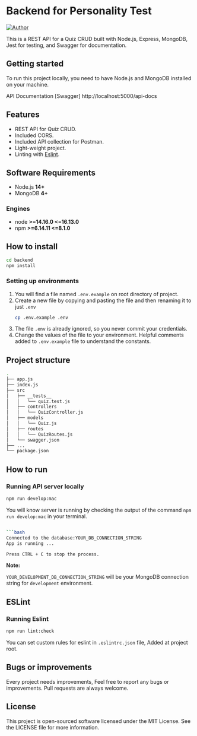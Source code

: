 # Backend for Personality Test

[![Author](http://img.shields.io/badge/author-@rfadhlaoui-blue.svg)](https://tn.linkedin.com/in/fadhlaouiraed)

This is a REST API for a Quiz CRUD built with Node.js, Express, MongoDB, Jest for testing, and Swagger for documentation.

## Getting started

To run this project locally, you need to have Node.js and MongoDB installed on your machine.

API Documentation [Swagger] http://localhost:5000/api-docs

## Features

- REST API for Quiz CRUD.
- Included CORS.
- Included API collection for Postman.
- Light-weight project.
- Linting with [Eslint](https://eslint.org/).

## Software Requirements

- Node.js **14+**
- MongoDB **4+**

### Engines

- node **>=14.16.0 <=16.13.0**
- npm **>=6.14.11 <=8.1.0**

## How to install

```bash
cd backend
npm install
```

### Setting up environments

1.  You will find a file named `.env.example` on root directory of project.
2.  Create a new file by copying and pasting the file and then renaming it to just `.env`
    ```bash
    cp .env.example .env
    ```
3.  The file `.env` is already ignored, so you never commit your credentials.
4.  Change the values of the file to your environment. Helpful comments added to `.env.example` file to understand the constants.

## Project structure

```sh
.
├── app.js
├── index.js
├── src
│   ├── __tests__
│   │   └── quiz.test.js
│   ├── controllers
│   │   └── QuizController.js
│   ├── models
│   │   └── Quiz.js
│   ├── routes
│   │   └── QuizRoutes.js
│   └── swagger.json
├── ...
└── package.json
```

## How to run

### Running API server locally

```bash
npm run develop:mac
```

You will know server is running by checking the output of the command `npm run develop:mac` in your terminal.

````bash

```bash
Connected to the database:YOUR_DB_CONNECTION_STRING
App is running ...

Press CTRL + C to stop the process.
````

**Note:**

`YOUR_DEVELOPMENT_DB_CONNECTION_STRING` will be your MongoDB connection string for `development` environment.

## ESLint

### Running Eslint

```bash
npm run lint:check
```

You can set custom rules for eslint in `.eslintrc.json` file, Added at project root.

## Bugs or improvements

Every project needs improvements, Feel free to report any bugs or improvements. Pull requests are always welcome.

## License

This project is open-sourced software licensed under the MIT License. See the LICENSE file for more information.
